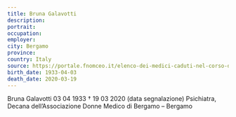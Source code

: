```yaml
---
title: Bruna Galavotti
description: 
portrait: 
occupation: 
employer: 
city: Bergamo
province: 
country: Italy 
source: https://portale.fnomceo.it/elenco-dei-medici-caduti-nel-corso-dellepidemia-di-covid-19/
birth_date: 1933-04-03
death_date: 2020-03-19
---
```


Bruna Galavotti 03 04 1933 † 19 03 2020 (data segnalazione)
Psichiatra, Decana dell’Associazione Donne Medico di Bergamo – Bergamo